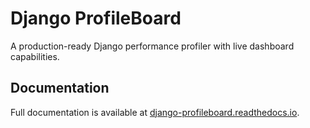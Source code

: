 # Django ProfileBoard

A production-ready Django performance profiler with live dashboard capabilities.

## Documentation

Full documentation is available at [django-profileboard.readthedocs.io](https://django-profileboard.readthedocs.io).

